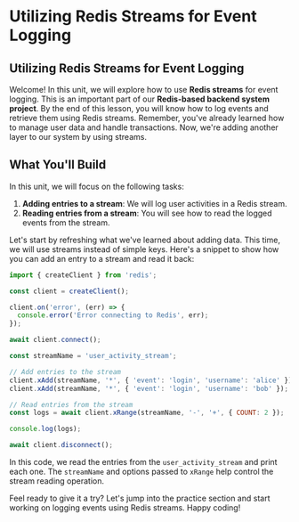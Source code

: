 # Utilizing Redis Streams for Event Logging

## Utilizing Redis Streams for Event Logging
Welcome! In this unit, we will explore how to use **Redis streams** for event logging. This is an important part of our **Redis-based backend system project**. By the end of this lesson, you will know how to log events and retrieve them using Redis streams. Remember, you've already learned how to manage user data and handle transactions. Now, we're adding another layer to our system by using streams.

## What You'll Build
In this unit, we will focus on the following tasks:

1. **Adding entries to a stream**: We will log user activities in a Redis stream.
2. **Reading entries from a stream**: You will see how to read the logged events from the stream.

Let's start by refreshing what we've learned about adding data. This time, we will use streams instead of simple keys. Here's a snippet to show how you can add an entry to a stream and read it back:

```JavaScript
import { createClient } from 'redis';

const client = createClient();

client.on('error', (err) => {
  console.error('Error connecting to Redis', err);
});

await client.connect();

const streamName = 'user_activity_stream';

// Add entries to the stream
client.xAdd(streamName, '*', { 'event': 'login', 'username': 'alice' });
client.xAdd(streamName, '*', { 'event': 'login', 'username': 'bob' });

// Read entries from the stream
const logs = await client.xRange(streamName, '-', '+', { COUNT: 2 });

console.log(logs);

await client.disconnect();
```

In this code, we read the entries from the `user_activity_stream` and print each one. The `streamName` and options passed to `xRange` help control the stream reading operation.

Feel ready to give it a try? Let's jump into the practice section and start working on logging events using Redis streams. Happy coding!